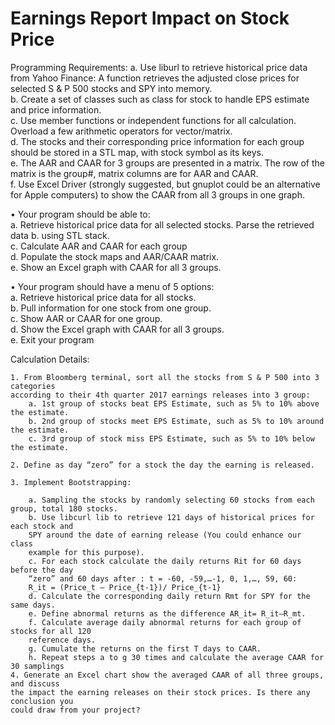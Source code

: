 # Earnings Report Impact on Stock Price

Programming Requirements:
	a. Use liburl to retrieve historical price data from Yahoo Finance: A function retrieves
	the adjusted close prices for selected S & P 500 stocks and SPY into memory.   
	b. Create a set of classes such as class for stock to handle EPS estimate and price
	information.  	 
	c. Use member functions or independent functions for all calculation. Overload a few
	arithmetic operators for vector/matrix.  
	d. The stocks and their corresponding price information for each group should be
	stored in a STL map, with stock symbol as its keys.  
	e. The AAR and CAAR for 3 groups are presented in a matrix. The row of the matrix is
	the group#, matrix columns are for AAR and CAAR.   
	f. Use Excel Driver (strongly suggested, but gnuplot could be an alternative for Apple
	computers) to show the CAAR from all 3 groups in one graph.     

• Your program should be able to:  
	a. Retrieve historical price data for all selected stocks. Parse the retrieved data
	b. using STL stack.  
	c. Calculate AAR and CAAR for each group  
	d. Populate the stock maps and AAR/CAAR matrix.  
	e. Show an Excel graph with CAAR for all 3 groups.  
	
• Your program should have a menu of 5 options:  
	a. Retrieve historical price data for all stocks.  
	b. Pull information for one stock from one group.  
	c. Show AAR or CAAR for one group.  
	d. Show the Excel graph with CAAR for all 3 groups.  
	e. Exit your program  
	
Calculation Details:  

	1. From Bloomberg terminal, sort all the stocks from S & P 500 into 3 categories
	according to their 4th quarter 2017 earnings releases into 3 group:
		a. 1st group of stocks beat EPS Estimate, such as 5% to 10% above the estimate.  
		b. 2nd group of stocks meet EPS Estimate, such as 5% to 10% around the estimate.  
		c. 3rd group of stock miss EPS Estimate, such as 5% to 10% below the estimate.  
		
	2. Define as day “zero” for a stock the day the earning is released.
	
	3. Implement Bootstrapping:
	
		a. Sampling the stocks by randomly selecting 60 stocks from each group, total 180 stocks.  
		b. Use libcurl lib to retrieve 121 days of historical prices for each stock and
		SPY around the date of earning release (You could enhance our class
		example for this purpose).  
		c. For each stock calculate the daily returns Rit for 60 days before the day 
		“zero” and 60 days after : t = -60, -59,…-1, 0, 1,…, 59, 60:
		R_it = (Price_t – Price_{t-1})/ Price_{t-1}
		d. Calculate the corresponding daily return Rmt for SPY for the same days.  
		e. Define abnormal returns as the difference AR_it= R_it–R_mt.  
		f. Calculate average daily abnormal returns for each group of stocks for all 120
		reference days.  
		g. Cumulate the returns on the first T days to CAAR.  
		h. Repeat steps a to g 30 times and calculate the average CAAR for 30 samplings  
	4. Generate an Excel chart show the averaged CAAR of all three groups, and discuss
	the impact the earning releases on their stock prices. Is there any conclusion you
	could draw from your project?
